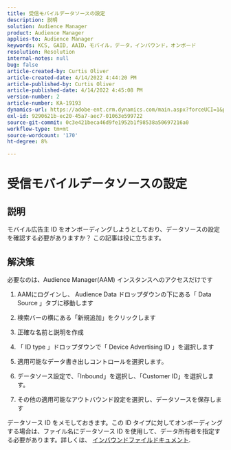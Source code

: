 ```yaml
---
title: 受信モバイルデータソースの設定
description: 説明
solution: Audience Manager
product: Audience Manager
applies-to: Audience Manager
keywords: KCS, GAID, AAID，モバイル，データ，インバウンド，オンボード
resolution: Resolution
internal-notes: null
bug: false
article-created-by: Curtis Oliver
article-created-date: 4/14/2022 4:44:20 PM
article-published-by: Curtis Oliver
article-published-date: 4/14/2022 4:45:08 PM
version-number: 2
article-number: KA-19193
dynamics-url: https://adobe-ent.crm.dynamics.com/main.aspx?forceUCI=1&pagetype=entityrecord&etn=knowledgearticle&id=e23c681f-12bc-ec11-983f-0022480a30fa
exl-id: 9290621b-ec20-45a7-aec7-01063e599722
source-git-commit: 0c3e421beca46d9fe1952b1f98538a50697216a0
workflow-type: tm+mt
source-wordcount: '170'
ht-degree: 8%

---
```


# 受信モバイルデータソースの設定

## 説明

モバイル広告主 ID をオンボーディングしようとしており、データソースの設定を確認する必要がありますか？ この記事は役に立ちます。 

## 解決策


必要なのは、Audience Manager(AAM) インスタンスへのアクセスだけです

1) AAMにログインし、 Audience Data ドロップダウンの下にある「 Data Source 」タブに移動します

2) 検索バーの横にある「新規追加」をクリックします

3) 正確な名前と説明を作成

4) 「 ID type 」ドロップダウンで「 Device Advertising ID 」を選択します

5) 適用可能なデータ書き出しコントロールを選択します。

6) データソース設定で、「Inbound」を選択し、「Customer ID」を選択します。

7) その他の適用可能なアウトバウンド設定を選択し、データソースを保存します



データソース ID をメモしておきます。この ID タイプに対してオンボーディングする場合は、ファイル名にデータソース ID を使用して、データ所有者を指定する必要があります。詳しくは、 [インバウンドファイルドキュメント](https://experienceleague.adobe.com/docs/audience-manager/user-guide/implementation-integration-guides/sending-audience-data/batch-data-transfer-process/inbound-s3-filenames.html?lang=ja).
